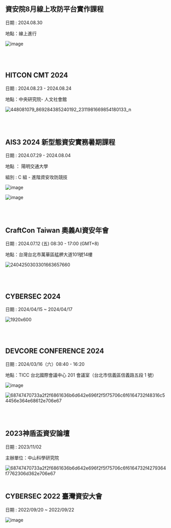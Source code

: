 ## 資安院8月線上攻防平台實作課程
日期 : 2024.08.30

地點：線上進行

![image](https://github.com/user-attachments/assets/ec3dc39c-81b1-4036-a072-164309eea9a0)


<br><br>

## HITCON CMT 2024
日期 : 2024.08.23 - 2024.08.24

地點：中央研究院- 人文社會館

![448081079_869284385240192_2311981669854180133_n](https://github.com/user-attachments/assets/0c01ca1a-8fe2-47ff-9027-be734cc42fd6)

<br><br>

## AIS3 2024 新型態資安實務暑期課程


日期 : 2024.07.29 - 2024.08.04

地點 ： 陽明交通大學

組別 : C 組 - 進階資安攻防競技

![image](https://github.com/user-attachments/assets/cd60a6d2-3b4b-4608-aed8-b0779df4e8fe)

![image](https://github.com/user-attachments/assets/c568b4a4-fde1-4ebe-85fb-795b8133c33a)


<br><br>

## CraftCon Taiwan 奧義AI資安年會	
日期 : 2024.07.12 (五) 08:30 - 17:00 (GMT+8)

地點：台灣台北市萬華區艋舺大道101號14樓

![2404250303301663657660](https://github.com/user-attachments/assets/ca914ebd-5e09-406c-858a-673957a645bc)

<br><br>

## CYBERSEC 2024	
日期 : 2024/04/15 ~ 2024/04/17

![1920x600](https://github.com/user-attachments/assets/f2ff21da-4d29-4540-a7bb-bceaaeb050cd)

<br><br>

## DEVCORE CONFERENCE 2024		
日期 : 2024/03/16（六）08:40 - 16:20

地點：TICC 台北國際會議中心 201 會議室（台北市信義區信義路五段 1 號）

![image](https://github.com/user-attachments/assets/ebbd9c20-8eb3-4258-b2bf-e6aef7e995e2)

![68747470733a2f2f6861636b6d642e696f2f5f75706c6f6164732f48316c54456e364e68612e706e67](https://github.com/user-attachments/assets/a819d21f-7f5f-4529-a8a8-697dffbdb0a7)

<br><br>

## 2023神盾盃資安論壇
日期 : 2023/11/02

主辦單位：中山科學研究院

![68747470733a2f2f6861636b6d642e696f2f5f75706c6f6164732f4279364f7762306d362e706e67](https://github.com/user-attachments/assets/f5ca86c4-868c-481f-b8ac-2512259de274)
<br><br>

## CYBERSEC 2022 臺灣資安大會
日期 : 2022/09/20 ~ 2022/09/22


![image](https://github.com/user-attachments/assets/da1af18c-d8f2-47f5-8d12-cd771f8ec5df)
